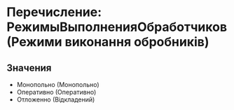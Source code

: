 ﻿# Перечисление: РежимыВыполненияОбработчиков (Режими виконання обробників)

## Значения

- Монопольно (Монопольно)
- Оперативно (Оперативно)
- Отложенно (Відкладений)

